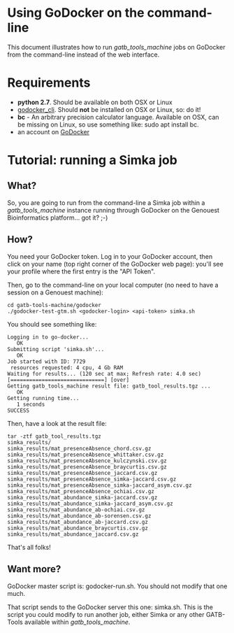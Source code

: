 # Using GoDocker on the command-line

This document illustrates how to run *gatb\_tools\_machine* jobs on GoDocker from the command-line instead of the web interface.

# Requirements

* **python 2.7**. Should be available on both OSX or Linux
* [godocker_cli](https://bitbucket.org/osallou/go-docker-cli/).
    Should **not** be installed on OSX or Linux, so: do it!
* **bc** - An arbitrary precision calculator language. Available on OSX, can be missing on Linux, so use something like: sudo apt install bc.
* an account on [GoDocker](https://godocker.genouest.org)

# Tutorial: running a Simka job

## What?

So, you are going to run from the command-line a Simka job within a *gatb\_tools\_machine* instance running through GoDocker on the Genouest Bioinformatics platform... got it? ;-)

## How?

You need your GoDocker token. Log in to your GoDocker account, then click on your name (top right corner of the GoDocker web page): you'll see your profile where the first entry is the "API Token".

Then, go to the command-line on your local computer (no need to have a session on a Genouest machine):

```
cd gatb-tools-machine/godocker
./godocker-test-gtm.sh <godocker-login> <api-token> simka.sh
```

You should see something like:

```
Logging in to go-docker...
   OK
Submitting script 'simka.sh'...
   OK
Job started with ID: 7729
 resources requested: 4 cpu, 4 Gb RAM
Waiting for results... (120 sec at max; Refresh rate: 4.0 sec)
[==============================] [over]    
Getting gatb_tools_machine result file: gatb_tool_results.tgz ...
   OK
Getting running time...
   1 seconds
SUCCESS
```

Then, have a look at the result file:

```
tar -ztf gatb_tool_results.tgz 
simka_results/
simka_results/mat_presenceAbsence_chord.csv.gz
simka_results/mat_presenceAbsence_whittaker.csv.gz
simka_results/mat_presenceAbsence_kulczynski.csv.gz
simka_results/mat_presenceAbsence_braycurtis.csv.gz
simka_results/mat_presenceAbsence_jaccard.csv.gz
simka_results/mat_presenceAbsence_simka-jaccard.csv.gz
simka_results/mat_presenceAbsence_simka-jaccard_asym.csv.gz
simka_results/mat_presenceAbsence_ochiai.csv.gz
simka_results/mat_abundance_simka-jaccard.csv.gz
simka_results/mat_abundance_simka-jaccard_asym.csv.gz
simka_results/mat_abundance_ab-ochiai.csv.gz
simka_results/mat_abundance_ab-sorensen.csv.gz
simka_results/mat_abundance_ab-jaccard.csv.gz
simka_results/mat_abundance_braycurtis.csv.gz
simka_results/mat_abundance_jaccard.csv.gz
```
That's all folks!

## Want more?

GoDocker master script is: godocker-run.sh. You should not modify that one much.

That script sends to the GoDocker server this one: simka.sh. This is the script you could modify to run another job, either Simka or any other GATB-Tools available within *gatb\_tools\_machine*.
